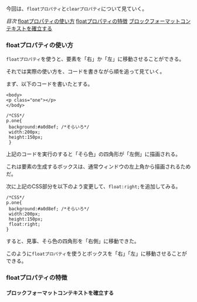 今回は、`floatプロパティ`と`clearプロパティ`について見ていく。

*目次*
[floatプロパティの使い方](#floatプロパティの使い方)
[floatプロパティの特徴](#floatプロパティの特徴)
[ブロックフォーマットコンテキストを確立する](#ブロックフォーマットコンテキストを確立する)

### floatプロパティの使い方

`floatプロパティ`を使うと、要素を「右」か「左」に移動させることができる。

それでは実際の使い方を、コードを書きながら順を追って見ていく。

まず、以下のコードを書いたとする。

```
<body>
<p class="one"></p>
</body>

/*CSS*/
p.one{
 background:#a0d8ef; /*そらいろ*/
 width:200px;
 height:150px;
 }
```

上記のコードを実行のすると「そら色」の四角形が「左側」に描画される。

これは要素の生成するボックスは、通常ウィンドウの左上角から描画されるためだ。

次に上記のCSS部分を以下のよう変更して、`float:right;`を追加してみる。

```
/*CSS*/
p.one{
 background:#a0d8ef; /*そらいろ*/
 width:200px;
 height:150px;
 float:right;
}
```

すると、見事、そら色の四角形を「右側」に移動できた。

このように`floatプロパティ`を使うとボックスを「右」「左」に移動させることができる。

### floatプロパティの特徴

#### ブロックフォーマットコンテキストを確立する





